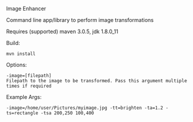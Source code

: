 Image Enhancer

Command line app/library to perform image transformations

Requires (supported) maven 3.0.5, jdk 1.8.0_11

Build:

    mvn install

Options:

    -image=[filepath]
    Filepath to the image to be transformed. Pass this argument multiple times if required

Example Args:

    -image=/home/user/Pictures/myimage.jpg -tt=brighten -ta=1.2 -ts=rectangle -tsa 200,250 100,400
